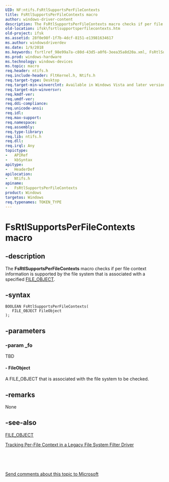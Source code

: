```yaml
---
UID: NF:ntifs.FsRtlSupportsPerFileContexts
title: FsRtlSupportsPerFileContexts macro
author: windows-driver-content
description: The FsRtlSupportsPerFileContexts macro checks if per file context information is supported by the file system that is associated with a specified FILE_OBJECT.
old-location: ifsk\fsrtlsupportsperfilecontexts.htm
old-project: ifsk
ms.assetid: 28f0e98f-1f7b-4dcf-8151-e13981634617
ms.author: windowsdriverdev
ms.date: 1/9/2018
ms.keywords: fsrtlref_98e99a7a-c80d-43d5-a0f6-3eea35a8d20a.xml, FsRtlSupportsPerFileContexts, ntifs/FsRtlSupportsPerFileContexts, FsRtlSupportsPerFileContexts function [Installable File System Drivers], ifsk.fsrtlsupportsperfilecontexts
ms.prod: windows-hardware
ms.technology: windows-devices
ms.topic: macro
req.header: ntifs.h
req.include-header: FltKernel.h, Ntifs.h
req.target-type: Desktop
req.target-min-winverclnt: Available in Windows Vista and later versions of the Windows operating system.
req.target-min-winversvr: 
req.kmdf-ver: 
req.umdf-ver: 
req.ddi-compliance: 
req.unicode-ansi: 
req.idl: 
req.max-support: 
req.namespace: 
req.assembly: 
req.type-library: 
req.lib: ntifs.h
req.dll: 
req.irql: Any
topictype: 
-	APIRef
-	kbSyntax
apitype: 
-	HeaderDef
apilocation: 
-	Ntifs.h
apiname: 
-	FsRtlSupportsPerFileContexts
product: Windows
targetos: Windows
req.typenames: TOKEN_TYPE
---
```


# FsRtlSupportsPerFileContexts macro


## -description


The <b>FsRtlSupportsPerFileContexts</b> macro checks if per file context information is supported by the file system that is associated with a specified <a href="..\wdm\ns-wdm-_file_object.md">FILE_OBJECT</a>.


## -syntax


````
BOOLEAN FsRtlSupportsPerFileContexts(
   FILE_OBJECT FileObject
);
````


## -parameters




### -param _fo

TBD




#### - FileObject

A FILE_OBJECT that is associated with the file system to be checked.


## -remarks


None



## -see-also

<a href="..\wdm\ns-wdm-_file_object.md">FILE_OBJECT</a>

<a href="https://msdn.microsoft.com/6be3ff10-47e4-47f5-8f15-88a80a16f451">Tracking Per-File Context in a Legacy File System Filter Driver</a>

 

 

<a href="mailto:wsddocfb@microsoft.com?subject=Documentation%20feedback [ifsk\ifsk]:%20FsRtlSupportsPerFileContexts  function%20 RELEASE:%20(1/9/2018)&amp;body=%0A%0APRIVACY STATEMENT%0A%0AWe use your feedback to improve the documentation. We don't use your email address for any other purpose, and we'll remove your email address from our system after the issue that you're reporting is fixed. While we're working to fix this issue, we might send you an email message to ask for more info. Later, we might also send you an email message to let you know that we've addressed your feedback.%0A%0AFor more info about Microsoft's privacy policy, see http://privacy.microsoft.com/en-us/default.aspx." title="Send comments about this topic to Microsoft">Send comments about this topic to Microsoft</a>

